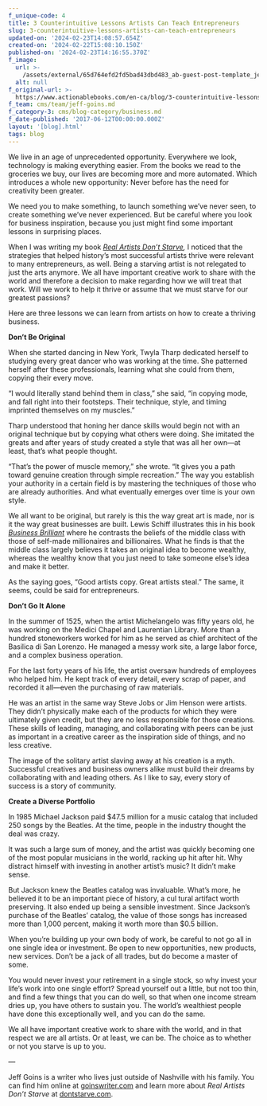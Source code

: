 ```yaml
---
f_unique-code: 4
title: 3 Counterintuitive Lessons Artists Can Teach Entrepreneurs
slug: 3-counterintuitive-lessons-artists-can-teach-entrepreneurs
updated-on: '2024-02-23T14:08:57.654Z'
created-on: '2024-02-22T15:08:10.150Z'
published-on: '2024-02-23T14:16:55.370Z'
f_image:
  url: >-
    /assets/external/65d764efd2fd5bad43dbd483_ab-guest-post-template_jeffgoins.jpeg
  alt: null
f_original-url: >-
  https://www.actionablebooks.com/en-ca/blog/3-counterintuitive-lessons-artists-can-teach-entrepreneurs/
f_team: cms/team/jeff-goins.md
f_category-3: cms/blog-category/business.md
f_date-published: '2017-06-12T00:00:00.000Z'
layout: '[blog].html'
tags: blog
---
```


We live in an age of unprecedented opportunity. Everywhere we look, technology is making everything easier. From the books we read to the groceries we buy, our lives are becoming more and more automated. Which introduces a whole new opportunity: Never before has the need for creativity been greater.

We need you to make something, to launch something we’ve never seen, to create something we’ve never experienced. But be careful where you look for business inspiration, because you just might find some important lessons in surprising places.

When I was writing my book [_Real Artists Don’t Starve_](http://dontstarve.com)_,_ I noticed that the strategies that helped history’s most successful artists thrive were relevant to many entrepreneurs, as well. Being a starving artist is not relegated to just the arts anymore. We all have important creative work to share with the world and therefore a decision to make regarding how we will treat that work. Will we work to help it thrive or assume that we must starve for our greatest passions?

Here are three lessons we can learn from artists on how to create a thriving business.

**Don’t Be Original**

When she started dancing in New York, Twyla Tharp dedicated herself to studying every great dancer who was working at the time. She patterned herself after these professionals, learning what she could from them, copying their every move.

“I would literally stand behind them in class,” she said, “in copying mode, and fall right into their footsteps. Their technique, style, and timing imprinted themselves on my muscles.”

Tharp understood that honing her dance skills would begin not with an original technique but by copying what others were doing. She imitated the greats and after years of study created a style that was all her own—at least, that’s what people thought.

“That’s the power of muscle memory,” she wrote. “It gives you a path toward genuine creation through simple re­creation.” The way you establish your authority in a certain field is by mastering the techniques of those who are already authorities. And what eventually emerges over time is your own style.

We all want to be original, but rarely is this the way great art is made, nor is it the way great businesses are built. Lewis Schiff illustrates this in his book [_Business Brilliant_](https://www.actionablebooks.com/en-ca/summaries/business-brilliant/) where he contrasts the beliefs of the middle class with those of self-made millionaires and billionaires. What he finds is that the middle class largely believes it takes an original idea to become wealthy, whereas the wealthy know that you just need to take someone else’s idea and make it better.

As the saying goes, “Good artists copy. Great artists steal.” The same, it seems, could be said for entrepreneurs.

**Don’t Go It Alone**

In the summer of 1525, when the artist Michelangelo was fifty years old, he was working on the Medici Chapel and Laurentian Library. More than a hundred stoneworkers worked for him as he served as chief architect of the Basilica di San Lorenzo. He managed a messy work site, a large labor force, and a complex business operation.

For the last forty years of his life, the artist oversaw hundreds of employees who helped him. He kept track of every detail, every scrap of paper, and recorded it all—even the purchasing of raw materials.

He was an artist in the same way Steve Jobs or Jim Henson were artists. They didn’t physically make each of the products for which they were ultimately given credit, but they are no less responsible for those creations. These skills of leading, managing, and collaborating with peers can be just as important in a creative career as the inspiration side of things, and no less creative.

The image of the solitary artist slaving away at his creation is a myth. Successful creatives and business owners alike must build their dreams by collaborating with and leading others. As I like to say, every story of success is a story of community.

**Create a Diverse Portfolio**

In 1985 Michael Jackson paid $47.5 million for a music catalog that included 250 songs by the Beatles. At the time, people in the industry thought the deal was crazy.

It was such a large sum of money, and the artist was quickly becoming one of the most popular musicians in the world, racking up hit after hit. Why distract himself with investing in another artist’s music? It didn’t make sense.

But Jackson knew the Beatles catalog was invaluable. What’s more, he believed it to be an important piece of history, a cul­ tural artifact worth preserving. It also ended up being a sensible investment. Since Jackson’s purchase of the Beatles’ catalog, the value of those songs has increased more than 1,000 percent, making it worth more than $0.5 billion.

When you’re building up your own body of work, be careful to not go all in one single idea or investment. Be open to new opportunities, new products, new services. Don’t be a jack of all trades, but do become a master of some.

You would never invest your retirement in a single stock, so why invest your life’s work into one single effort? Spread yourself out a little, but not too thin, and find a few things that you can do well, so that when one income stream dries up, you have others to sustain you. The world’s wealthiest people have done this exceptionally well, and you can do the same.

We all have important creative work to share with the world, and in that respect we are all artists. Or at least, we can be. The choice as to whether or not you starve is up to you.

—

Jeff Goins is a writer who lives just outside of Nashville with his family. You can find him online at [goinswriter.com](http://goinswriter.com/) and learn more about _Real Artists Don’t Starve_ at [dontstarve.com](http://dontstarve.com/).
